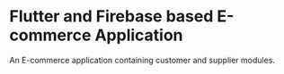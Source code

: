 # Flutter and Firebase based E-commerce Application

An E-commerce application containing customer and supplier modules.
